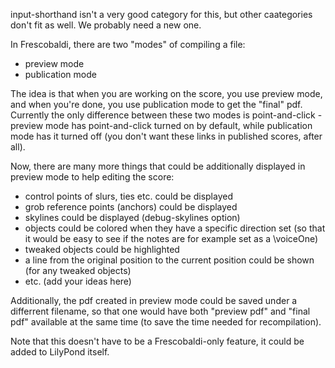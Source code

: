 input-shorthand isn't a very good category for this,
but other caategories don't fit as well. We probably need a new one.

In Frescobaldi, there are two "modes" of compiling a file:
* preview mode
* publication mode

The idea is that when you are working on the score, you use preview mode,
and when you're done, you use publication mode to get the "final" pdf.
Currently the only difference between these two modes is point-and-click -
preview mode has point-and-click turned on by default, while publication
mode has it turned off (you don't want these links in published scores,
after all).

Now, there are many more things that could be additionally displayed in
preview mode to help editing the score:
- control points of slurs, ties etc. could be displayed
- grob reference points (anchors) could be displayed
- skylines could be displayed (debug-skylines option)
- objects could be colored when they have a specific direction set
  (so that it would be easy to see if the notes are for example set
  as a \voiceOne)
- tweaked objects could be highlighted
- a line from the original position to the current position could
  be shown (for any tweaked objects)
- etc. (add your ideas here)

Additionally, the pdf created in preview mode could be saved under a 
differrent filename, so that one would have both "preview pdf" and
"final pdf" available at the same time (to save the time needed for
recompilation).

Note that this doesn't have to be a Frescobaldi-only feature, it could
be added to LilyPond itself.
